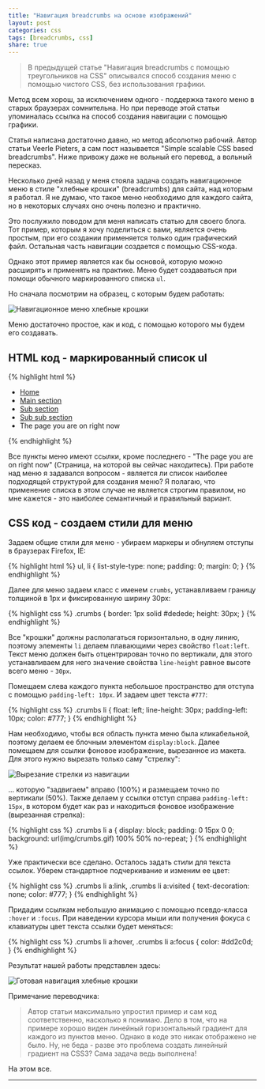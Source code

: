 ```yaml
---
title: "Навигация breadcrumbs на основе изображений"
layout: post
categories: css
tags: [breadcrumbs, css]
share: true
---
```


> В предыдущей статье "Навигация breadcrumbs с помощью треугольников на CSS" описывался способ создания меню с помощью чистого CSS, без использования графики.

Метод всем хорош, за исключением одного - поддержка такого меню в старых браузерах сомнительна. Но при переводе этой статьи упоминалась ссылка на способ создания навигации с помощью графики.

Статья написана достаточно давно, но метод абсолютно рабочий. Автор статьи Veerle Pieters, а сам пост называется "Simple scalable CSS based breadcrumbs". Ниже привожу даже не вольный его перевод, а вольный пересказ.

Несколько дней назад у меня стояла задача создать навигационное меню в стиле "хлебные крошки" (breadcrumbs) для сайта, над которым я работал. Я не думаю, что такое меню необходимо для каждого сайта, но в некоторых случаях оно очень полезно и практично.

Это послужило поводом для меня написать статью для своего блога. Тот пример, которым я хочу поделиться с вами, является очень простым, при его создании применяется только один графический файл. Остальная часть навигации создается с помощью CSS-кода.

Однако этот пример является как бы основой, которую можно расширять и применять на практике. Меню будет создаваться при помощи обычного маркированного списка `ul`.

Но сначала посмотрим на образец, с которым будем работать:

![Навигационное меню хлебные крошки]({{site.url}}/images/uploads/2013/11/breadcrumbs-images.gif)

Меню достаточно простое, как и код, с помощью которого мы будем его создавать.

## HTML код - маркированный список ul

{% highlight html %}
<ul class="crumbs">
  <li><a href="#">Home</a></li>
  <li><a href="#">Main section</a></li>
  <li><a href="#">Sub section</a></li>
  <li><a href="#">Sub sub section</a></li>
  <li>The page you are on right now</li>
</ul>
{% endhighlight %}

Все пункты меню имеют ссылки, кроме последнего - "The page you are on right now" (Страница, на которой вы сейчас находитесь). При работе над меню я задавался вопросом - является ли список наиболее подходящей структурой для создания меню? Я полагаю, что применение списка в этом случае не является строгим правилом, но мне кажется - это наиболее семантичный и правильный вариант.

## CSS код - создаем стили для меню

Задаем общие стили для меню - убираем маркеры и обнуляем отступы в браузерах Firefox, IE:

{% highlight html %}
ul, li {
  list-style-type: none;
  padding: 0;
  margin: 0;
}
{% endhighlight %}

Далее для меню задаем класс с именем `crumbs`, устанавливаем границу толщиной в 1px и фиксированную ширину 30px:

{% highlight css %}
.crumbs {
  border: 1px solid #dedede;
  height: 30px;
}
{% endhighlight %}

Все "крошки" должны располагаться горизонтально, в одну линию, поэтому элементы `li` делаем плавающими через свойство `float:left`. Текст меню должен быть отцентрирован точно по вертикали, для этого устанавливаем для него значение свойства `line-height` равное высоте всего меню - `30px`.

Помещаем слева каждого пункта небольшое пространство для отступа с помощью `padding-left: 10px`. И задаем цвет текста `#777`:

{% highlight css %}
.crumbs li {
  float: left;
  line-height: 30px;
  padding-left: 10px;
  color: #777;
}
{% endhighlight %}

Нам необходимо, чтобы вся область пункта меню была кликабельной, поэтому делаем ее блочным элементом `display:block`. Далее помещаем для ссылки фоновое изображение, вырезанное из макета. Для этого нужно вырезать только саму "стрелку":

![Вырезание стрелки из навигации]({{site.url}}/images/uploads/2013/11/breadcrumbs-images_cut.gif)

... которую "задвигаем" вправо (100%) и размещаем точно по вертикали (50%). Также делаем у ссылки отступ справа `padding-left: 15px`, в котором будет как раз и находиться фоновое изображение (вырезанная стрелка):

{% highlight css %}
.crumbs li a {
  display: block;
  padding: 0 15px 0 0;
  background: url(img/crumbs.gif) 100% 50% no-repeat;
}
{% endhighlight %}

Уже практически все сделано. Осталось задать стили для текста ссылок. Уберем стандартное подчеркивание и изменим ее цвет:

{% highlight css %}
.crumbs li a:link, .crumbs li a:visited {
    text-decoration: none;
    color: #777;
  }
{% endhighlight %}

Придадим ссылкам небольшую анимацию с помощью псевдо-класса `:hover` и `:focus`. При наведении курсора мыши или получения фокуса с клавиатуры цвет текста ссылки будет меняться:

{% highlight css %}
.crumbs li a:hover, .crumbs li a:focus {
    color: #dd2c0d;
  }
{% endhighlight %}

Результат нашей работы представлен здесь:

![Готовая навигация хлебные крошки]({{site.url}}/images/uploads/2013/11/breadcrumbs-images_result.gif)

Примечание переводчика:

> Автор статьи максимально упростил пример и сам код соответственно, насколько я понимаю. Дело в том, что на примере хорошо виден линейный горизонтальный градиент для каждого из пунктов меню. Однако в коде это никак отображено не было. Ну, не беда - разве это проблема создать линейный градиент на CSS3? Сама задача ведь выполнена!

На этом все.

---
